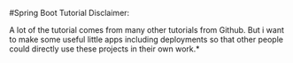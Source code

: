 #Spring Boot Tutorial
Disclaimer:

A lot of the tutorial comes from many other tutorials from Github. But i want to make some useful 
little apps including deployments so that other people could directly use these projects in their 
own work.* 